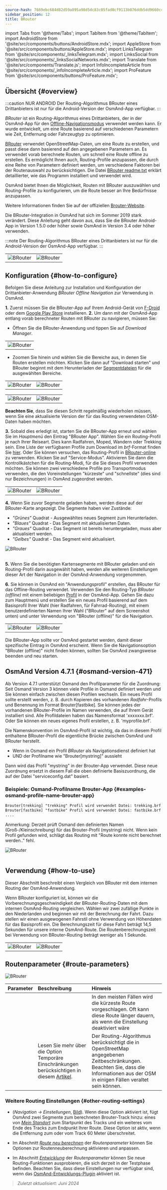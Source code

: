 ```yaml
---
source-hash: 7669ebc684d82d59a895a98d5dc83c05fad8cf9113b076ddb5dd9660c461ce5e
sidebar_position: 12
title: BRouter
---
```

import Tabs from '@theme/Tabs';
import TabItem from '@theme/TabItem';
import AndroidStore from '@site/src/components/buttons/AndroidStore.mdx';
import AppleStore from '@site/src/components/buttons/AppleStore.mdx';
import LinksTelegram from '@site/src/components/_linksTelegram.mdx';
import LinksSocial from '@site/src/components/_linksSocialNetworks.mdx';
import Translate from '@site/src/components/Translate.js';
import InfoIncompleteArticle from '@site/src/components/_infoIncompleteArticle.mdx';
import ProFeature from '@site/src/components/buttons/ProFeature.mdx';




## Übersicht {#overview}

:::caution NUR ANDROID
Der Routing-Algorithmus BRouter eines Drittanbieters ist nur für die Android-Version der OsmAnd-App verfügbar.
:::

*BRouter* ist ein Routing-Algorithmus eines Drittanbieters, der in der OsmAnd-App für den [Offline-Navigationsmodus](../guidance/navigation-settings.md#navigation-type) verwendet werden kann. Er wurde entwickelt, um eine Route basierend auf verschiedenen Parametern wie Zeit, Entfernung oder Fahrzeugtyp zu optimieren.

[BRouter](http://brouter.de/) verwendet OpenStreetMap-Daten, um eine Route zu erstellen, und passt diese dann basierend auf den angegebenen Parametern an. Es verwendet vorab berechnete Routen, um schnell eine Route offline zu erstellen. Es ermöglicht Ihnen auch, Routing-Profile anzupassen, die durch eine Reihe von Parametern definiert werden, um verschiedene Faktoren bei der Routenauswahl zu berücksichtigen. Die Datei [BRouter readme.txt](http://brouter.de/brouter/readme.txt) erklärt detaillierter, wie das Programm installiert und verwendet wird.

OsmAnd bietet Ihnen die Möglichkeit, Routen mit BRouter auszuwählen und Routing-Profile zu konfigurieren, um die Route besser an Ihre Bedürfnisse anzupassen.

Weitere Informationen finden Sie auf der offiziellen [Brouter-Website](http://www.brouter.de/brouter/algorithm.html).

Die BRouter-Integration in OsmAnd hat sich im Sommer 2019 stark verändert. Diese Anleitung geht davon aus, dass Sie die BRouter Android-App in Version 1.5.0 oder höher sowie OsmAnd in Version 3.4 oder höher verwenden.

:::note
Der Routing-Algorithmus BRouter eines Drittanbieters ist nur für die Android-Version der OsmAnd-App verfügbar.
:::


<table class="blogimage">
    <tr>
        <td><img src={require('@site/static/img/navigation/third/BRouter_overview.png').default} alt="BRouter"/></td>
        <td><img src={require('@site/static/img/navigation/third/BRouter_overview2.png').default} alt="BRouter"/></td>
    </tr>
</table>


## Konfiguration {#how-to-configure}

Befolgen Sie diese Anleitung zur Installation und Konfiguration der Drittanbieter-Anwendung *BRouter Offline Navigation* zur Verwendung in OsmAnd.

**1.** Zuerst müssen Sie die BRouter-App auf Ihrem Android-Gerät von [F-Droid](https://f-droid.org/packages/btools.routingapp) oder dem [Google Play Store](https://play.google.com/store/apps/details?id=btools.routingapp) installieren.
**2.** Um dann mit der OsmAnd-App entlang vorab berechneter Routen mit BRouter zu navigieren, müssen Sie:


  - Öffnen Sie die BRouter-Anwendung und tippen Sie auf *Download Manager*.

<table class="blogimage">
    <tr>
        <td><img src={require('@site/static/img/navigation/third/prof19.png').default} alt="BRouter"/></td>
    </tr>
</table>

  - Zoomen Sie hinein und wählen Sie die Bereiche aus, in denen Sie Routen erstellen möchten. Klicken Sie dann auf "Download starten" und BRouter beginnt mit dem Herunterladen der [Segmentdateien](http://brouter.de/brouter/segments4/) für die ausgewählten Bereiche.

<table class="blogimage">
    <tr>
        <td><img src={require('@site/static/img/navigation/third/brouter-start-1.png').default} alt="BRouter"/></td>
        <td><img src={require('@site/static/img/navigation/third/brouter-start.png').default} alt="BRouter"/></td>
    </tr>
</table>

<table class="blogimage">
    <tr>
        <td><img src={require('@site/static/img/navigation/third/brouter-downl.png').default} alt="BRouter"/></td>
        <td><img src={require('@site/static/img/navigation/third/brouter-update.png').default} alt="BRouter"/></td>
    </tr>
</table>

**Beachten Sie**, dass Sie diesen Schritt regelmäßig wiederholen müssen, wenn Sie eine aktualisierte Version der für das Routing verwendeten OSM-Daten haben möchten.

**3.** Sobald dies erledigt ist, starten Sie die BRouter-App erneut und wählen Sie im *Hauptmenü* den Eintrag "BRouter App". Wählen Sie ein Routing-Profil je nach Ihrer Reiseart. Dies kann Radfahren, Moped, Wandern oder Trekking sein. Eine Liste der verfügbaren Profile zum Download im *brf*-Format finden Sie [hier](http://brouter.de/brouter/profiles2/). Oder Sie können versuchen, das Routing-Profil in [BRouter-online](http://brouter.de/brouter-web/) zu verwenden.
Klicken Sie auf "Service-Modus". Aktivieren Sie dann die Kontrollkästchen für die Routing-Modi, für die Sie dieses Profil verwenden möchten. Sie können zwei verschiedene Profile pro Transportmodus verwenden, die den Voreinstellungen "kürzeste" und "schnellste" (dies sind nur Bezeichnungen) in OsmAnd zugeordnet werden.

<table class="blogimage">
    <tr>
        <td><img src={require('@site/static/img/navigation/third/prof18.png').default} alt="BRouter"/></td>
        <td><img src={require('@site/static/img/navigation/third/prof18a.png').default} alt="BRouter"/></td>
    </tr>
</table>

**4.** Wenn Sie zuvor Segmente geladen haben, werden diese auf der BRouter-Karte angezeigt. Die Segmente haben vier Zustände:

- *"Grünes"* Quadrat - Ausgewähltes neues Segment zum Herunterladen.
- *"Blaues"* Quadrat - Das Segment mit aktualisierten Daten.
- *"Graues"* Quadrat - Das Segment ist bereits heruntergeladen, muss aber aktualisiert werden.
- *"Gelbes"* Quadrat - Das Segment wird aktualisiert.

<table class="blogimage">
    <tr>
    <img src={require('@site/static/img/navigation/third/brouter-downl2.png').default} alt="BRouter"/>
    </tr>
</table>

**5.** Wenn Sie die benötigten Kartensegmente mit BRouter geladen und ein Routing-Profil darin ausgewählt haben, werden alle weiteren Einstellungen dieser Art der Navigation in der OsmAnd-Anwendung vorgenommen.

**6.** Sie können in OsmAnd ein "Anwendungsprofil" erstellen, das BRouter für das Offline-Routing verwendet.
Verwenden Sie den Routing-Typ *BRouter (offline)* mit einem beliebigen [Profil](../../personal/profiles.md) in der OsmAnd-App. Gehen Sie dazu zum Hauptmenü *<Translate android="true" ids="shared_string_menu,configure_profile,navigation_profile,nav_type_hint,shared_string_offline,shared_string_external,routing_profile_broutrer"/>* und erstellen Sie ein neues Profil basierend auf dem Basisprofil Ihrer Wahl (hier Radfahren, für Fahrrad-Routing), mit einem benutzerdefinierten Namen Ihrer Wahl ("BRouter" auf dem Screenshot unten) und unter Verwendung von "BRouter (offline)" für die Navigation.


<table class="blogimage">
    <tr>
        <td><img src={require('@site/static/img/navigation/third/brouter-2.png').default} alt="BRouter"/></td>
        <td><img src={require('@site/static/img/navigation/third/brouter-3.png').default} alt="BRouter"/></td>
    </tr>
</table>

Die BRouter-App sollte vor OsmAnd gestartet werden, damit dieser spezifische Eintrag in OsmAnd erscheint. Wenn Sie die Navigationsoption "BRouter (offline)" nicht finden können, sollten Sie OsmAnd zwangsweise beenden und neu starten.

## OsmAnd Version 4.7.1 {#osmand-version-471}

Ab Version 4.7.1 unterstützt Osmand den Profilparameter für die Zuordnung: Seit Osmand Version 3 können viele Profile in Osmand definiert werden und Sie können einfach zwischen diesen Profilen wechseln. Ein neues Profil sollte erstellt werden, z. B. durch Kopieren des vorhandenen *Radfahr*-Profils und Benennung im Format Brouter[fastbike]. Sie können jedes der vorhandenen BRouter-Profile im Namen verwenden, die auf Ihrem Gerät installiert sind. Alle Profildateien haben das Namensformat 'xxxxxxx.brf'. Oder Sie können ein neues eigenes Profil erstellen, z. B. 'myprofile.brf'.

Die Namenskonvention im OsmAnd-Profil ist wichtig, da das in diesem Profil enthaltene BRouter-Profil die eigentliche Brücke zwischen OsmAnd und BRouter herstellt.

- Wenn in Osmand ein Profil *BRouter* als Navigationsdienst definiert hat
- UND der Profilname wie "Brouter[mystring]" aussieht

Dann wird das Profil "mystring" in der Brouter-App verwendet. Diese neue Zuordnung ersetzt in diesem Fall die oben definierte Basiszuordnung, die auf der Datei "serviceconfig.dat" basiert.

### Beispiele: Osmand-Profilname Brouter-App {#examples-osmand-profile-name-brouter-app}

```xml
Brouter[trekking] "trekking" Profil wird verwendet Datei: trekking.brf
Brouter[fastbike] "fastbike" Profil wird verwendet Datei: fastbike.brf
....
```

Anmerkung:
Derzeit prüft Osmand den definierten Namen (Groß-/Kleinschreibung) für das Brouter-Profil (mystring) nicht.
Wenn kein Profil gefunden wird, schlägt das Routing mit "Route konnte nicht berechnet werden.." fehl.

<table class="blogimage">
    <tr>
    <img src={require('@site/static/img/navigation/third/brouter_profile.png').default} alt="BRouter"/>
    </tr>
</table>

## Verwendung {#how-to-use}

Dieser Abschnitt beschreibt einen Vergleich von BRouter mit dem internen Routing der OsmAnd-Anwendung.

Wenn BRouter konfiguriert ist, können wir die Vorberechnungsgeschwindigkeit der BRouter-Routing-Daten mit dem internen OsmAnd-Routing vergleichen. Wählen wir zwei zufällige Punkte in den Niederlanden und beginnen wir mit der Berechnung der Fahrt. Dazu stellen wir einen ausgewogenen Fahrstil ohne Verwendung von Höhendaten für das Basisprofil ein. Die Berechnungszeit für diese Fahrt beträgt 14,5 Sekunden für unsere interne OsmAnd-Route. Die Routenberechnungszeit bei Verwendung von BRouter-Routing beträgt weniger als 1 Sekunde.

<table class="blogimage">
    <tr>
        <td><img src={require('@site/static/img/navigation/third/prof21.jpg').default} alt="BRouter"/></td>
        <td><img src={require('@site/static/img/navigation/third/prof21a.jpg').default} alt="BRouter"/></td>
    </tr>
</table>


## Routenparameter {#route-parameters}

*<Translate android="true" ids="shared_string_menu,shared_string_navigation,shared_string_settings,routing_settings_2,route_parameters"/>*

![BRouter](@site/static/img/navigation/routing/BRouter_route_param.png)

| Parameter | Beschreibung | Hinweis |
|:------------|:---------------|:---------------|
| *<Translate android="true" ids="fast_route_mode"/>* | <Translate android="true" ids="routing_attr_short_way_description"/> <Translate android="true" ids="fast_route_mode_descr"/> | In den meisten Fällen wird die kürzeste Route vorgeschlagen. Oft kann diese Route länger dauern, als wenn die Einstellung deaktiviert wäre |
| *<Translate android="true" ids="temporary_conditional_routing"/>* | Lesen Sie mehr über die Option Temporäre Einschränkungen berücksichtigen in diesem [Artikel](../routing/osmand-routing.md#consider-temporary-limitations). | Der Routing-Algorithmus berücksichtigt die in OpenStreetMap angegebenen Zeitbeschränkungen. Beachten Sie, dass die Informationen aus der OSM in einigen Fällen veraltet sein können. |


### Weitere Routing Einstellungen {#other-routing-settings}

- ***<Translate android="true" ids="calculate_osmand_route_without_internet"/>*** (*Navigation → Einstellungen*, [Bild](../routing/online-routing.md#online-routing-setting)). Wenn diese Option aktiviert ist, fügt OsmAnd zwei Segmente zum berechneten Brouter-Track hinzu: eines von *[Mein Standort](../../map/interact-with-map.md#my-location-and-zoom)* zum Startpunkt des Tracks und ein weiteres vom Ende des Tracks zum Endpunkt Ihrer Route. Diese Option ist aktiv, wenn die Entfernung zum oder vom Track 60 Meter überschreitet.

- Im Abschnitt [*Route neu berechnen*](../../navigation/guidance/navigation-settings.md#recalculate-route) der *Routenparameter* können Sie Optionen zur Routenneuberechnung aktivieren und anpassen.

- Im Abschnitt [*Entwicklung*](../guidance/navigation-settings.md#development-settings) der *Routenparameter* können Sie neue Routing-Funktionen ausprobieren, die sich derzeit in der Testphase befinden. Beachten Sie, dass diese Einstellungen nur verfügbar sind, wenn das [OsmAnd-Entwicklungs-Plugin](../../plugins/development.md) aktiviert ist.

> *Zuletzt aktualisiert: Juni 2024*